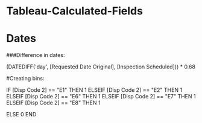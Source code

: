 # Tableau-Calculated-Fields

# Dates

###Difference in dates:

(DATEDIFF('day', [Requested Date Original], [Inspection Scheduled])) * 0.68

#Creating bins:

IF [Disp Code 2] == "E1" THEN 1 
ELSEIF  [Disp Code 2] == "E2" THEN 1 
ELSEIF  [Disp Code 2] == "E6" THEN 1 
ELSEIF  [Disp Code 2] == "E7" THEN 1 
ELSEIF  [Disp Code 2] == "E8" THEN 1 


ELSE 0 
END
